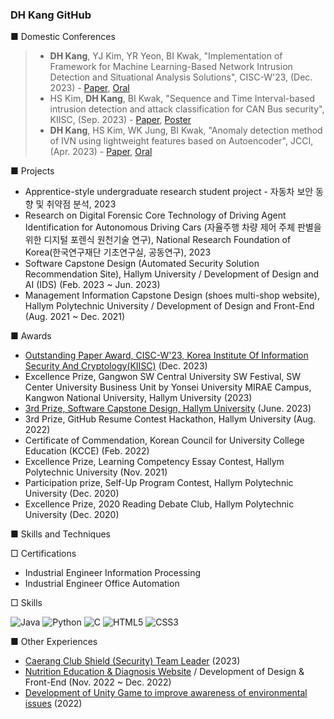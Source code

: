 ### DH Kang GitHub

■ Domestic Conferences <br>
> - **DH Kang**, YJ Kim, YR Yeon, BI Kwak, "Implementation of Framework for Machine Learning-Based Network Intrusion Detection and Situational Analysis Solutions", CISC-W'23, (Dec. 2023) - [Paper](https://github.com/heeyapro/heeyapro/blob/main/File/%5B2023.12.02_Paper%5D%20Implementation%20of%20Framework%20for%20Machine%20Learning-Based%20Network%20Intrusion%20Detection%20and%20Situational%20Analysis%20Solutions.pdf), [Oral](https://github.com/heeyapro/heeyapro/blob/main/File/%5B2023.12.02_Presentation%5D%20Implementation%20of%20Framework%20for%20Machine%20Learning-Based%20Network%20Intrusion%20Detection%20and%20Situational%20Analysis%20Solutions.pdf)<br>
> - HS Kim, **DH Kang**, BI Kwak, "Sequence and Time Interval-based intrusion detection and attack classification for CAN Bus security", KIISC, (Sep. 2023) - [Paper](https://github.com/heeyapro/heeyapro/blob/main/File/%5B2023.09.08_Paper%5D%20Sequence%20and%20Time%20Interval-based%20intrusion%20detection%20and%20attack%20classification%20for%20CAN%20Bus%20security.pdf), [Poster](https://github.com/heeyapro/heeyapro/blob/main/File/%5B2023.09.08_Poster%5D%20Sequence%20and%20Time%20Interval-based%20intrusion%20detection%20and%20attack%20classification%20for%20CAN%20Bus%20security.pdf)<br>
> - **DH Kang**, HS Kim, WK Jung, BI Kwak, "Anomaly detection method of IVN using lightweight features based on Autoencoder", JCCI, (Apr. 2023) - [Paper](https://github.com/heeyapro/heeyapro/blob/main/File/%5B2023.04.28_Paper%5D%20Anomaly%20detection%20method%20of%20IVN%20using%20lightweight%20features%20based%20on%20Autoencoder.pdf), [Oral](https://github.com/heeyapro/heeyapro/blob/main/File/%5B2023.04.28_Presentation%5D%20Anomaly%20detection%20method%20of%20IVN%20using%20lightweight%20features%20based%20on%20Autoencoder.pdf)<br>

■ Projects <br>
- Apprentice-style undergraduate research student project - 자동차 보안 동향 및 취약점 분석, 2023  <br>
- Research on Digital Forensic Core Technology of Driving Agent Identification for Autonomous Driving Cars (자율주행 차량 제어 주체 판별을 위한 디지털 포렌식 원천기술 연구), National Research Foundation of Korea(한국연구재단 기초연구실, 공동연구), 2023  <br>
- Software Capstone Design (Automated Security Solution Recommendation Site), Hallym University / Development of Design and AI (IDS) (Feb. 2023 ~ Jun. 2023)  <br>
- Management Information Capstone Design (shoes multi-shop website), Hallym Polytechnic University / Development of Design and Front-End (Aug. 2021 ~ Dec. 2021) <br>

■ Awards <br>
- [Outstanding Paper Award, CISC-W'23, Korea Institute Of Information Security And Cryptology(KIISC)](https://github.com/heeyapro/heeyapro/blob/main/File/%5B2023.12.02_%EC%A0%95%EB%B3%B4%EB%B3%B4%ED%98%B8%ED%95%99%ED%9A%8C%20%EC%9A%B0%EC%88%98%EB%85%BC%EB%AC%B8%EC%83%81%5D%20Implementation%20of%20Framework%20for%20Machine%20Learning-Based%20Network%20Intrusion%20Detection%20and%20Situational%20Analysis%20Solutions.pdf) (Dec. 2023) <br>
- Excellence Prize, Gangwon SW Central University SW Festival, SW Center University Business Unit by Yonsei University MIRAE Campus, Kangwon National University, Hallym University (2023) <br>
- [3rd Prize, Software Capstone Design, Hallym University](https://github.com/yinneu/signature) (June. 2023) <br>
- 3rd Prize, GitHub Resume Contest Hackathon, Hallym University (Aug. 2022) <br>
- Certificate of Commendation, Korean Council for University College Education (KCCE) (Feb. 2022) <br> 
- Excellence Prize, Learning Competency Essay Contest, Hallym Polytechnic University (Nov. 2021) <br>
- Participation prize, Self-Up Program Contest, Hallym Polytechnic University (Dec. 2020) <br>
- Excellence Prize, 2020 Reading Debate Club, Hallym Polytechnic University (Dec. 2020) <br> 

■ Skills and Techniques  <br>

□ Certifications<br>
- Industrial Engineer Information Processing<br>
- Industrial Engineer Office Automation<br>

□ Skills<br>

![Java](https://img.shields.io/badge/Java-007396.svg?&style=for-the-badge&logo=Java&logoColor=white)
![Python](https://img.shields.io/badge/Python-3776AB.svg?&style=for-the-badge&logo=Python&logoColor=white)
![C](https://img.shields.io/badge/C-A8B9CC?style=for-the-badge&logo=C&logoColor=white)
![HTML5](https://img.shields.io/badge/HTML5-E34F26.svg?&style=for-the-badge&logo=HTML5&logoColor=white)
![CSS3](https://img.shields.io/badge/CSS3-1572B6.svg?&style=for-the-badge&logo=CSS3&logoColor=white)

■ Other Experiences  <br>
- [Caerang Club Shield (Security) Team Leader](https://github.com/heeyapro/Caerang-Team-SHIELD) (2023)
- [Nutrition Education & Diagnosis Website](https://github.com/heeyapro/Nutrition-Education-Diagnosis) / Development of Design & Front-End (Nov. 2022 ~ Dec. 2022) <br>
- [Development of Unity Game to improve awareness of environmental issues](https://github.com/heeyapro/Mission) (2022)

